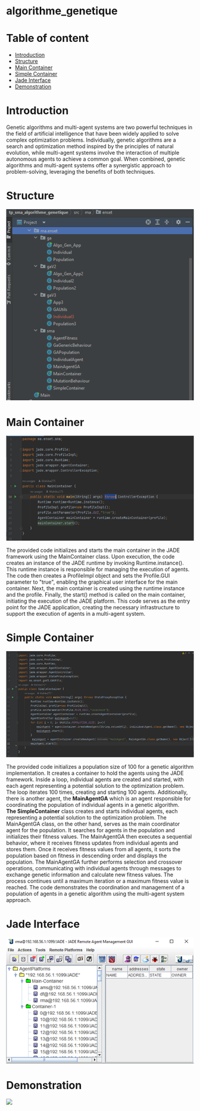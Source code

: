 # algorithme_genetique
<h1>Table of content</h1>
<ul>
  <li><a href="#introduction">Introduction</a></li>
   <li><a href="#structure">Structure</a></li>
   <li><a href="#main">Main Container</a></li>
   <li><a href="#simple">Simple Container</a></li>
   <li><a href="#jade">Jade Interface</a> </li>
  <li><a href="#demo">Demonstration</a></li>
</ul>
<h1 id = "introduction">Introduction</h1>
<p>Genetic algorithms and multi-agent systems are two powerful techniques in the field of artificial intelligence that have been widely applied to solve complex optimization problems. Individually, genetic algorithms are a search and optimization method inspired by the principles of natural evolution, while multi-agent systems involve the interaction of multiple autonomous agents to achieve a common goal. When combined, genetic algorithms and multi-agent systems offer a synergistic approach to problem-solving, leveraging the benefits of both techniques.</p>
<h1>Structure</h1>
<img src="/capture/structure.PNG" />
<h1 id ="main">Main Container</h1>
<img src="/capture/mainContainer.PNG" />
<p>The provided code initializes and starts the main container in the JADE framework using the MainContainer class. Upon execution, the code creates an instance of the JADE runtime by invoking Runtime.instance(). This runtime instance is responsible for managing the execution of agents. The code then creates a ProfileImpl object and sets the Profile.GUI parameter to "true", enabling the graphical user interface for the main container. Next, the main container is created using the runtime instance and the profile. Finally, the start() method is called on the main container, initiating the execution of the JADE platform. This code serves as the entry point for the JADE application, creating the necessary infrastructure to support the execution of agents in a multi-agent system.</p>
<h1 id="simple">Simple Container </h1>
<img src="/capture/SimpleContainer.PNG" />
<p>The provided code initializes a population size of 100 for a genetic algorithm implementation. It creates a container to hold the agents using the JADE framework. Inside a loop, individual agents are created and started, with each agent representing a potential solution to the optimization problem. The loop iterates 100 times, creating and starting 100 agents. Additionally, there is another agent, the <b>MainAgentGA</b> which is an agent responsible for coordinating the population of individual agents in a genetic algorithm.<br>
  <b>The SimpleContainer</b> class creates and starts individual agents, each representing a potential solution to the optimization problem. The MainAgentGA class, on the other hand, serves as the main coordinator agent for the population. It searches for agents in the population and initializes their fitness values. The MainAgentGA then executes a sequential behavior, where it receives fitness updates from individual agents and stores them. Once it receives fitness values from all agents, it sorts the population based on fitness in descending order and displays the population. The MainAgentGA further performs selection and crossover operations, communicating with individual agents through messages to exchange genetic information and calculate new fitness values. The process continues until a maximum iteration or a maximum fitness value is reached. The code demonstrates the coordination and management of a population of agents in a genetic algorithm using the multi-agent system approach.
</p>
<h1 id ="jade">Jade Interface </h1>
<img src="/capture/Interface Jade.PNG" />
<h1 id="demo">Demonstration</h1>
<img src="/capture/Démo.PNG" />

